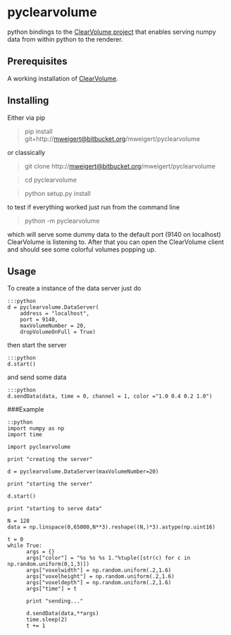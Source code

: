 # pyclearvolume

python bindings to the [ClearVolume project](https://bitbucket.org/royerloic/clearvolume) that enables serving numpy data from within python to the renderer.  

## Prerequisites

A working installation of [ClearVolume](https://bitbucket.org/royerloic/clearvolume).


## Installing


Either via pip

> pip install git+http://mweigert@bitbucket.org/mweigert/pyclearvolume

or classically

> git clone http://mweigert@bitbucket.org/mweigert/pyclearvolume

> cd pyclearvolume

> python setup.py install


to test if everything worked just run from the command line   

> python -m pyclearvolume

which will serve some dummy data to the default port (9140 on localhost) ClearVolume is listening to. After that you can open the ClearVolume client and should see some colorful volumes popping up. 


## Usage

To create a instance of the data server just do 

    :::python 
	d = pyclearvolume.DataServer(
	    address = "localhost",
		port = 9140,
		maxVolumeNumber = 20,
        dropVolumeOnFull = True)

then start the server

	:::python
	d.start()

and send some data

	:::python
	d.sendData(data, time = 0, channel = 1, color ="1.0 0.4 0.2 1.0") 



###Example 


    ::python
	import numpy as np
	import time

	import pyclearvolume

	print "creating the server"

	d = pyclearvolume.DataServer(maxVolumeNumber=20)

	print "starting the server"

	d.start()

	print "starting to serve data"

	N = 128
	data = np.linspace(0,65000,N**3).reshape((N,)*3).astype(np.uint16)

	t = 0
	while True:
    	  args = {}
		  args["color"] = "%s %s %s 1."%tuple([str(c) for c in np.random.uniform(0,1,3)])
    	  args["voxelwidth"] = np.random.uniform(.2,1.6)
    	  args["voxelheight"] = np.random.uniform(.2,1.6)
    	  args["voxeldepth"] = np.random.uniform(.2,1.6)
    	  args["time"] = t

    	  print "sending..."
    	  
    	  d.sendData(data,**args)
    	  time.sleep(2)
    	  t += 1

		


